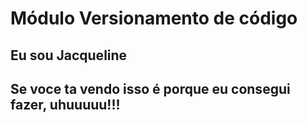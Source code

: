 # Módulo Versionamento de código
## Eu sou Jacqueline 
## Se voce ta vendo isso é porque eu consegui fazer, uhuuuuu!!!